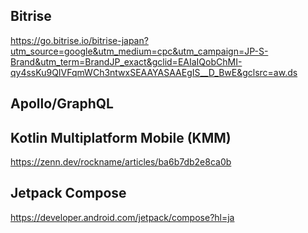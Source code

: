 ## Bitrise
https://go.bitrise.io/bitrise-japan?utm_source=google&utm_medium=cpc&utm_campaign=JP-S-Brand&utm_term=BrandJP_exact&gclid=EAIaIQobChMI-qy4ssKu9QIVFqmWCh3ntwxSEAAYASAAEgIS__D_BwE&gclsrc=aw.ds

## Apollo/GraphQL


## Kotlin Multiplatform Mobile (KMM)
https://zenn.dev/rockname/articles/ba6b7db2e8ca0b


## Jetpack Compose
https://developer.android.com/jetpack/compose?hl=ja
